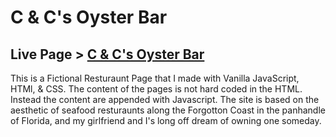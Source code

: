 # C & C's Oyster Bar 
## Live Page > [C & C's Oyster Bar](https://charliebarger.github.io/Resturaunt-Website/)
This is a Fictional Resturaunt Page that I made with Vanilla JavaScript, HTMl, & CSS. The content of the pages is not hard coded in the HTML. Instead the content are appended with Javascript. The site is based on the aesthetic of seafood resturaunts along the Forgotton Coast in the panhandle of Florida, and my girlfriend
and I's long off dream of owning one someday. 
